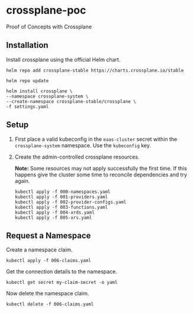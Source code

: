 # crossplane-poc
Proof of Concepts with Crossplane

## Installation

Install crossplane using the official Helm chart.

```shell
helm repo add crossplane-stable https://charts.crossplane.io/stable

helm repo update

helm install crossplane \                 
--namespace crossplane-system \
--create-namespace crossplane-stable/crossplane \
-f settings.yaml
```

## Setup

1. First place a valid kubeconfig in the `eaas-cluster` secret within the `crossplane-system` namespace. Use the `kubeconfig` key.

2. Create the admin-controlled crossplane resources.

    **Note:** Some resources may not apply successfully the first time. If this happens give
    the cluster some time to reconcile dependencies and try again.

    ```shell
    kubectl apply -f 000-namespaces.yaml
    kubectl apply -f 001-providers.yaml
    kubectl apply -f 002-provider-configs.yaml
    kubectl apply -f 003-functions.yaml
    kubectl apply -f 004-xrds.yaml
    kubectl apply -f 005-xrs.yaml
    ```

## Request a Namespace

Create a namespace claim.

```shell
kubectl apply -f 006-claims.yaml
```

Get the connection details to the namespace.

```shell
kubectl get secret my-claim-secret -o yaml
```

Now delete the namespace claim.

```shell
kubectl delete -f 006-claims.yaml
```
